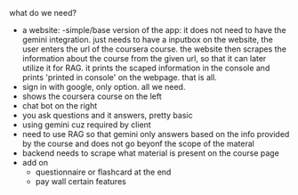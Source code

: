 what do we need?
- a website:
    -simple/base version of the app: it does not need to have the gemini integration. just needs to have a inputbox on the website, the user enters the url of the coursera course. the website then scrapes the information about the course from the given url, so that it can later utilize it for RAG. it prints the scaped information in the console and prints 'printed in console' on the webpage. that is all. 
- sign in with google, only option. all we need.
- shows the coursera course on the left 
- chat bot on the right
- you ask questions and it answers, pretty basic
- using gemini cuz required by client
- need to use RAG so that gemini only answers based on the info provided by the course and does not go beyonf the scope of the materal
- backend needs to scrape what material is present on the course page
- add on
    - questionnaire or flashcard at the end
    - pay wall certain features